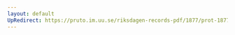 ```yaml
---
layout: default
UpRedirect: https://pruto.im.uu.se/riksdagen-records-pdf/1877/prot-1877--ak--011/prot-1877--ak--011_019.pdf
---
```


